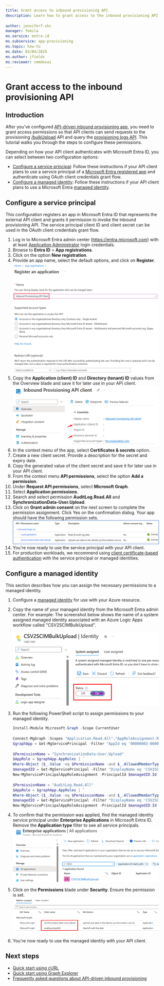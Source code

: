 ```yaml
---
title: Grant access to inbound provisioning API
description: Learn how to grant access to the inbound provisioning API.

author: jenniferf-skc
manager: femila
ms.service: entra-id
ms.subservice: app-provisioning
ms.topic: how-to
ms.date: 03/04/2025
ms.author: jfields
ms.reviewer: cmmdesai
---
```


# Grant access to the inbound provisioning API

## Introduction

After you've configured [API-driven inbound provisioning app](inbound-provisioning-api-configure-app.md), you need to grant access permissions so that API clients can send requests to the provisioning [/bulkUpload](/graph/api/synchronization-synchronizationjob-post-bulkupload) API and query the [provisioning logs API](/graph/api/resources/provisioningobjectsummary). This tutorial walks you through the steps to configure these permissions. 

Depending on how your API client authenticates with Microsoft Entra ID, you can select between two configuration options: 

* [Configure a service principal](#configure-a-service-principal): Follow these instructions if your API client plans to use a service principal of a [Microsoft Entra registered app](~/identity-platform/howto-create-service-principal-portal.md) and authenticate using OAuth client credentials grant flow. 
* [Configure a managed identity](#configure-a-managed-identity): Follow these instructions if your API client plans to use a Microsoft Entra [managed identity](~/identity/managed-identities-azure-resources/overview.md).

## Configure a service principal 
This configuration registers an app in Microsoft Entra ID that represents the external API client and grants it permission to invoke the inbound provisioning API. The service principal client ID and client secret can be used in the OAuth client credentials grant flow. 

1. Log in to Microsoft Entra admin center (https://entra.microsoft.com) with at least [Application Administrator](https://go.microsoft.com/fwlink/?linkid=2247823) login credentials. 
1. Browse to **Entra ID** > **App registrations**.
1. Click on the option **New registration**.
1. Provide an app name, select the default options, and click on **Register**.
      [![Screenshot of app registration.](media/inbound-provisioning-api-grant-access/register-app.png)](media/inbound-provisioning-api-grant-access/register-app.png#lightbox)
1. Copy the **Application (client) ID** and **Directory (tenant) ID** values from the Overview blade and save it for later use in your API client. 
      [![Screenshot of app client ID.](media/inbound-provisioning-api-grant-access/app-client-id.png)](media/inbound-provisioning-api-grant-access/app-client-id.png#lightbox)  
1. In the context menu of the app, select **Certificates & secrets** option. 
1. Create a new client secret. Provide a description for the secret and expiry date. 
1. Copy the generated value of the client secret and save it for later use in your API client. 
1. From the context menu **API permissions**, select the option **Add a permission**. 
1. Under **Request API permissions**, select **Microsoft Graph**. 
1. Select **Application permissions**.
1. Search and select permission **AuditLog.Read.All** and **SynchronizationData-User.Upload**.
1. Click on **Grant admin consent** on the next screen to complete the permission assignment. Click Yes on the confirmation dialog. Your app should have the following permission sets.
      [![Screenshot of app permissions.](media/inbound-provisioning-api-grant-access/api-client-permissions.png)](media/inbound-provisioning-api-grant-access/api-client-permissions.png#lightbox)  
1. You're now ready to use the service principal with your API client.
1. For production workloads, we recommend using [client certificate-based authentication](~/identity-platform/howto-authenticate-service-principal-powershell.md) with the service principal or managed identities. 

## Configure a managed identity

This section describes how you can assign the necessary permissions to a managed identity. 

1. Configure a [managed identity](~/identity/managed-identities-azure-resources/overview.md) for use with your Azure resource. 
1. Copy the name of your managed identity from the Microsoft Entra admin center. For example: The screenshot below shows the name of a system assigned managed identity associated with an Azure Logic Apps workflow called "CSV2SCIMBulkUpload". 

      [![Screenshot of managed identity name.](media/inbound-provisioning-api-grant-access/managed-identity-name.png)](media/inbound-provisioning-api-grant-access/managed-identity-name.png#lightbox) 

1. Run the following PowerShell script to assign permissions to your managed identity.

      ```powershell
      Install-Module Microsoft.Graph -Scope CurrentUser

      Connect-MgGraph -Scopes "Application.Read.All","AppRoleAssignment.ReadWrite.All,RoleManagement.ReadWrite.Directory"
      $graphApp = Get-MgServicePrincipal -Filter "AppId eq '00000003-0000-0000-c000-000000000000'"
  
      $PermissionName = "SynchronizationData-User.Upload"
      $AppRole = $graphApp.AppRoles | `
      Where-Object {$_.Value -eq $PermissionName -and $_.AllowedMemberTypes -contains "Application"}
      $managedID = Get-MgServicePrincipal -Filter "DisplayName eq 'CSV2SCIMBulkUpload'"
      New-MgServicePrincipalAppRoleAssignment -PrincipalId $managedID.Id -ServicePrincipalId $managedID.Id -ResourceId $graphApp.Id -AppRoleId $AppRole.Id

      $PermissionName = "AuditLog.Read.All"
      $AppRole = $graphApp.AppRoles | `
      Where-Object {$_.Value -eq $PermissionName -and $_.AllowedMemberTypes -contains "Application"}
      $managedID = Get-MgServicePrincipal -Filter "DisplayName eq 'CSV2SCIMBulkUpload'"
      New-MgServicePrincipalAppRoleAssignment -PrincipalId $managedID.Id -ServicePrincipalId $managedID.Id -ResourceId $graphApp.Id -AppRoleId $AppRole.Id
      ```
1. To confirm that the permission was applied, find the managed identity service principal under **Enterprise Applications** in Microsoft Entra ID. Remove the **Application type** filter to see all service principals.
      [![Screenshot of managed identity principal.](media/inbound-provisioning-api-grant-access/managed-identity-principal.png)](media/inbound-provisioning-api-grant-access/managed-identity-principal.png#lightbox) 
1. Click on the **Permissions** blade under **Security**. Ensure the permission is set. 
      [![Screenshot of managed identity permissions.](media/inbound-provisioning-api-grant-access/managed-identity-permissions.png)](media/inbound-provisioning-api-grant-access/managed-identity-permissions.png#lightbox) 
1. You're now ready to use the managed identity with your API client. 


## Next steps
- [Quick start using cURL](inbound-provisioning-api-curl-tutorial.md)
- [Quick start using Graph Explorer](inbound-provisioning-api-graph-explorer.md)
- [Frequently asked questions about API-driven inbound provisioning](inbound-provisioning-api-faqs.md)
